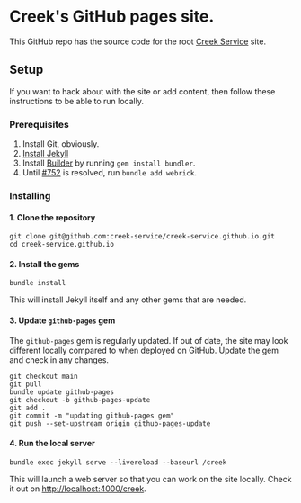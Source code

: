 # Creek's GitHub pages site.

This GitHub repo has the source code for the root [Creek Service](https://www.creekservice.org) site.

## Setup

If you want to hack about with the site or add content, then follow these instructions to be able to run locally.

### Prerequisites

1. Install Git, obviously.
2. [Install Jekyll](https://jekyllrb.com/docs/installation)
3. Install [Builder](https://bundler.io/) by running `gem install bundler`.
4. Until [#752](https://github.com/github/pages-gem/issues/752) is resolved, run `bundle add webrick`.

### Installing

#### 1. Clone the repository

```shell
git clone git@github.com:creek-service/creek-service.github.io.git
cd creek-service.github.io
```
#### 2. Install the gems

```shell
bundle install
```
This will install Jekyll itself and any other gems that are needed.

#### 3. Update `github-pages` gem

The `github-pages` gem is regularly updated.
If out of date, the site may look different locally compared to when deployed on GitHub.
Update the gem and check in any changes.

```shell
git checkout main
git pull
bundle update github-pages
git checkout -b github-pages-update
git add .
git commit -m "updating github-pages gem"
git push --set-upstream origin github-pages-update
```

#### 4. Run the local server

```shell
bundle exec jekyll serve --livereload --baseurl /creek
```

This will launch a web server so that you can work on the site locally. 
Check it out on [http://localhost:4000/creek](http://localhost:4000/creek).
